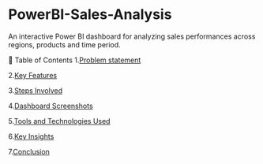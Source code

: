 # PowerBI-Sales-Analysis
An interactive Power BI dashboard for analyzing sales performances across regions, products and time period.

📑 Table of Contents
1.[Problem statement](#Problemstatement)

2.[Key Features](#KeyFeatures)

3.[Steps Involved](#StepsInvolved)

4.[Dashboard Screenshots](#DashboardScreenshots)

5.[Tools and Technologies Used](#ToolsandTechnologiesUsed)

6.[Key Insights](#KeyInsights)

7.[Conclusion](#Conclusion)
